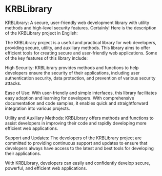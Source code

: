 # KRBLibrary
KRBLibrary: A secure, user-friendly web development library with utility methods and high-level security features.
Certainly! Here is the description of the KRBLibrary project in English:

The KRBLibrary project is a useful and practical library for web developers, providing secure, utility, and auxiliary methods. This library aims to offer efficient tools for creating secure and user-friendly web applications. Some of the key features of this library include:

High Security: KRBLibrary provides methods and functions to help developers ensure the security of their applications, including user authentication security, data protection, and prevention of various security attacks.

Ease of Use: With user-friendly and simple interfaces, this library facilitates easy adoption and learning for developers. With comprehensive documentation and code samples, it enables quick and straightforward integration into various projects.

Utility and Auxiliary Methods: KRBLibrary offers methods and functions to assist developers in improving their code and rapidly developing more efficient web applications.

Support and Updates: The developers of the KRBLibrary project are committed to providing continuous support and updates to ensure that developers always have access to the latest and best tools for developing their applications.

With KRBLibrary, developers can easily and confidently develop secure, powerful, and efficient web applications.
